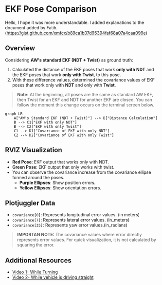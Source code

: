 # EKF Pose Comparison
Hello, I hope it was more understandable. I added explanations to the document added by Fatih. (https://gist.github.com/xmfcx/b89ca1b07d95394faf68a07a4caa099e)

## Overview

Considering **AW's standard EKF (NDT + Twist)** as ground truth:

1. Calculated the distance of the EKF poses that work **only with NDT** and the EKF poses that work **only with Twist**, to this pose.
2. With these difference values, determined the covariance values of EKF poses that work only with **NDT** and only with **Twist**.

> **Note:** At the beginning, all poses are the same as standard AW EKF, then Twist for an EKF and NDT for another EKF are closed. You can follow the moment this change occurs on the terminal screen below.

```mermaid
graph LR
    A["AW's Standard EKF (NDT + Twist)"] --> B["Distance Calculation"]
    B --> C1["EKF with only NDT"]
    B --> C2["EKF with only Twist"]
    C1 --> D1["Covariance of EKF with only NDT"]
    C2 --> D2["Covariance of EKF with only Twist"]
```

## RVIZ Visualization

- **Red Pose**: EKF output that works only with NDT.
- **Green Pose**: EKF output that only works with twist.
- You can observe the covariance increase from the covariance ellipse formed around the poses.
    - **Purple Ellipses**: Show position errors.
    - **Yellow Ellipses**: Show orientation errors.

## Plotjuggler Data

- `covariance[0]`: Represents longitudinal error values. (in meters)
- `covariance[7]`: Represents lateral error values. (in_meters)
- `covariance[35]`: Represents yaw error values.(in_radians)
  
>**IMPORTAN NOTE:**
  The covariance values where error directly represents error values. For quick visualization, it is not calculated by squaring the error.

## Additional Resources

- [Video 1- While Turning](https://www.youtube.com/watch?v=t4xhGbE3CjM)
- [Video 2- While vehicle is driving straight](https://www.youtube.com/watch?v=FN9DlMTgXzs)
